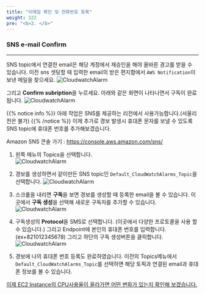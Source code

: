 ```yaml
---
title: "이메일 확인 및 전화번호 등록"
weight: 322
pre: "<b>2. </b>"
---
```


### SNS e-mail Confirm
---
SNS topic에서 연결한 email은 해당 계정에서 재승인을 해야 올바른 경고를 받을 수 있습니다. 이전 sns 셋팅할 때 입력한 email의 받은 편지함에서 `ÀWS Notification`이 보낸 메일을 찾으세요. 
   ![CloudwatchAlarm](/images/war/cloudwatch-confirm.png#medium)

그리고 **Confirm subription**을 누르세요. 아래와 같은 화면이 나타나면서 구독이 완료됩니다. 
   ![CloudwatchAlarm](/images/war/cloudwatch-confirm-fin.png#medium)

{{% notice info %}}
아래 작업은 SNS를 제공하는 리전에서 사용가능합니다.(서울리전은 불가)
{{% /notice %}}
이제 추가로 경보 발생시 휴대폰 문자를 보낼 수 있도록 SNS topic에 휴대폰 번호를 추가해보겠습니다. 

Amazon SNS 콘솔 가기 : https://console.aws.amazon.com/sns/ 

1. 왼쪽 메뉴의 Topics을 선택합니다.  
    ![CloudwatchAlarm](/images/war/sns-topics.png)

1. 경보를 생성하면서 같이만든 SNS topic인 `Default_CloudWatchAlarms_Topic`을 선택합니다.
    ![CloudwatchAlarm](/images/war/sns-topics-select.png#medium)

1. 스크롤을 내리면 **구독**을 보면 경보를 생성할 때 등록한 email을 볼 수 있습니다. 이곳에서 **구독 생성**을 선택해 새로운 구독자를 추가할 수 있습니다. 
    ![CloudwatchAlarm](/images/war/sns-topics-create-sub.png#medium)

1. 구독생성의 **Protocol**을 SMS로 선택합니다. (이곳에서 다양한 프로토콜을 사용 할 수 있습니다.) 그리고 Endpoint에 본인의 휴대폰 번호를 입력합니다. (ex+821012345678) 그리고 하단의 구독 생성버튼을 클릭합니다. 
    ![CloudwatchAlarm](/images/war/sns-topics-create-sub-fin.png#medium)

1. 경보에 나의 휴대폰 번호 등록도 완료하였습니다. 이전의 Topics메뉴에서 `Default_CloudWatchAlarms_Topic`를 선택하면 해당 토픽과 연결된 email과 휴대폰 정보를 볼 수 있습니다. 

[이제 EC2 Instance의 CPU사용율이 올라가면 어떤 변화가 있는지 확인해 보겠습니다.](/performanceefficiency/cloudwatcheventemail/ec2)
 
